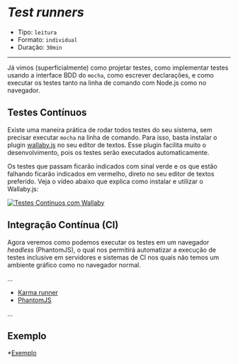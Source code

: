 # *Test runners*

* Tipo: `leitura`
* Formato: `individual`
* Duração: `30min`

***

Já vimos (superficialmente) como projetar testes, como implementar testes usando
a interface BDD do `mocha`, como escrever declarações, e como executar os testes
tanto na linha de comando com Node.js como no navegador.

## Testes Contínuos

Existe uma maneira prática de rodar todos testes do seu sistema, sem precisar
executar `mocha` na linha de comando. Para isso, basta instalar o plugin
[wallaby.js](https://wallabyjs.com/) no seu editor de textos. Esse plugin
facilita muito o desenvolvimento, pois os testes serão executados automaticamente.

Os testes que passam ficarão indicados com sinal verde e os que estão falhando
ficarão indicados em vermelho, direto no seu editor de textos preferido. Veja o
vídeo abaixo que explica como instalar e utilizar o Wallaby.js:

[![Testes Contínuos com Wallaby](https://img.youtube.com/vi/ea2JeMtKKjo/0.jpg)](https://www.youtube.com/watch?v=ea2JeMtKKjo)

## Integração Contínua (CI)

Agora veremos como podemos executar os testes em um navegador _headless_
(PhantomJS), o qual nos permitirá automatizar a execução de testes inclusive em
servidores e sistemas de CI nos quais não temos um ambiente gráfico como no
navegador normal.

...

* [Karma runner](http://karma-runner.github.io/)
* [PhantomJS](http://phantomjs.org/)

...

## Exemplo

*[Exemplo](https://github.com/MaiaRojas/recursos-deep-dive-pt/tree/master/headless)
